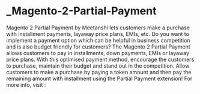 # _Magento-2-Partial-Payment
 Magento 2 Partial Payment by Meetanshi lets customers make a purchase with installment payments, layaway price plans, EMIs, etc.   Do you want to implement a payment option which can be helpful in business competition and is also budget friendly for customers? The Magento 2 Partial Payment allows customers to pay in installments, down payments, EMIs or layaway price plans.   With this optimised payment method, encourage the customers to purchase, maintain their budget and stand out in the competition.   Allow customers to make a purchase by paying a token amount and then pay the remaining amount with installment using the Partial Payment extension!  For more info, visit :
